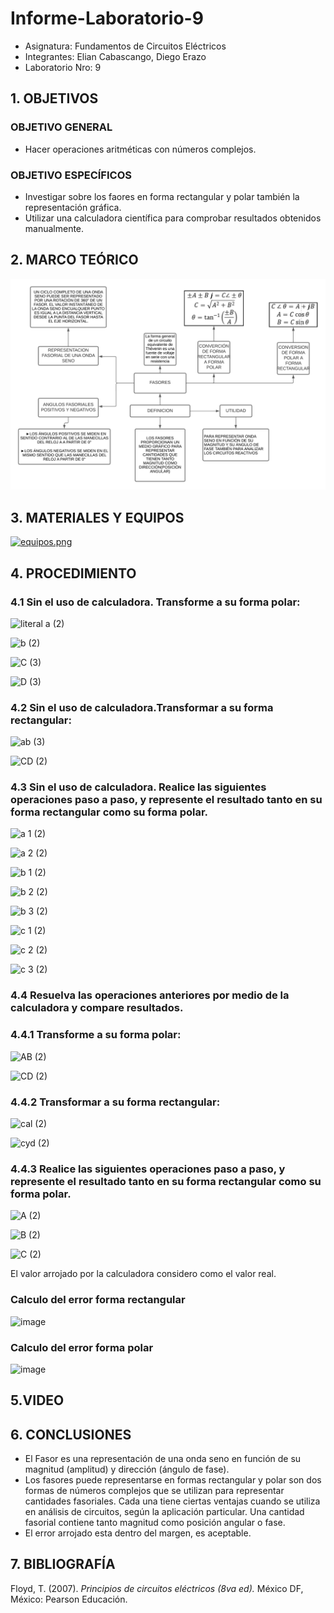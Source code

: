 # Informe-Laboratorio-9
- Asignatura: Fundamentos de Circuitos Eléctricos
- Integrantes: Elian Cabascango, Diego Erazo
- Laboratorio Nro: 9

## 1. OBJETIVOS

### OBJETIVO GENERAL
- Hacer operaciones aritméticas con números complejos.

### OBJETIVO ESPECÍFICOS
- Investigar sobre los faores en forma rectangular y polar también la representación gráfica.
- Utilizar una calculadora científica para comprobar resultados obtenidos manualmente.

## 2. MARCO TEÓRICO

![](https://github.com/emcabascango1/MAPA-DE-TALLER/blob/main/Diagrama%20en%20blanco.png)

## 3. MATERIALES Y EQUIPOS

[![equipos.png](https://i.postimg.cc/SQYJhHLz/equipos.png)](https://postimg.cc/t7yXdSMX)

## 4. PROCEDIMIENTO
### 4.1 Sin el uso de calculadora. Transforme a su forma polar:

![literal a (2)](https://user-images.githubusercontent.com/84431598/132930310-4f6d7487-21df-45d9-b490-74a2b63dee15.png)

![b (2)](https://user-images.githubusercontent.com/84431598/132930355-5715a759-dc49-4364-b5ca-89267615152e.png)

![C (3)](https://user-images.githubusercontent.com/84431598/133034043-707100d8-7935-4794-a3ef-946c9bb99d8c.png)

![D (3)](https://user-images.githubusercontent.com/84431598/133034163-c176e02e-d01d-4060-bec0-8360ec895209.png)

### 4.2 Sin el uso de calculadora.Transformar a su forma rectangular:

![ab (3)](https://user-images.githubusercontent.com/84458025/132931338-7bab081b-b9f4-474a-82cc-19f1a47401e8.png)

![CD (2)](https://user-images.githubusercontent.com/84458025/132931370-5e5957cb-7051-4917-9d95-b1f6c9caa365.png)

### 4.3 Sin el uso de calculadora. Realice las siguientes operaciones paso a paso, y represente el resultado tanto en su  forma rectangular como su forma polar.

![a 1 (2)](https://user-images.githubusercontent.com/84431598/133186447-dc6d87e6-a7b8-46dc-ab93-65522ef7015b.png)

![a 2 (2)](https://user-images.githubusercontent.com/84431598/133186426-4c7eff1c-54db-4fc1-9ef0-57ac56d7828f.png)

![b 1 (2)](https://user-images.githubusercontent.com/84458025/133186650-627a24b9-91ca-4d02-a774-f1fcc8171c15.png)

![b 2 (2)](https://user-images.githubusercontent.com/84458025/133186785-c3ddb6ef-3908-4c63-9157-c04e5e4edfb3.png)

![b 3 (2)](https://user-images.githubusercontent.com/84458025/133186880-081c5064-9ff4-4c96-b8a1-ca76f36f2ce1.png)

![c 1 (2)](https://user-images.githubusercontent.com/84458025/133187001-2c0cd976-5db8-4384-bdef-7018c61eb293.png)

![c 2 (2)](https://user-images.githubusercontent.com/84458025/133187114-0444f877-60bd-40d8-8619-13e7ceb93355.png)

![c 3 (2)](https://user-images.githubusercontent.com/84458025/133187179-ade9fd9b-b0c9-4d79-ba6e-7e145b21799c.png)

### 4.4  Resuelva las operaciones anteriores por medio de la calculadora y compare resultados.
### 4.4.1 Transforme a su forma polar:

![AB (2)](https://user-images.githubusercontent.com/84458025/132935784-b0f6d6e8-0fa4-45eb-9eed-f049721be518.png)

![CD (2)](https://user-images.githubusercontent.com/84458025/132935799-7f7b0487-2f09-4d92-9fec-716a19c934e8.png)

### 4.4.2 Transformar a su forma rectangular:

![cal (2)](https://user-images.githubusercontent.com/84458025/132934772-c73b9144-e005-4581-ba21-bb9e06f0ef91.png)

![cyd (2)](https://user-images.githubusercontent.com/84458025/132934935-7816e5a3-69c2-4562-9299-cae7d03384b4.png)

### 4.4.3 Realice las siguientes operaciones paso a paso, y represente el resultado tanto en su forma rectangular como su forma polar.

![A (2)](https://user-images.githubusercontent.com/84458025/133191545-95d81ca2-bac5-4ee0-92f2-30c69082ef2e.png)

![B (2)](https://user-images.githubusercontent.com/84431598/133192299-9e831dd5-797f-4d2b-b9f2-1a39d9b4b6b1.png)

![C (2)](https://user-images.githubusercontent.com/84458025/133193277-62a4731c-72cc-40b4-9203-5951b54797cc.png)

El valor arrojado por la calculadora considero como el valor real.

### Calculo del error forma rectangular

![image](https://user-images.githubusercontent.com/84425276/133299871-59a1d09a-776a-4e8d-846c-e68b36276312.png)

### Calculo del error forma polar

![image](https://user-images.githubusercontent.com/84425276/133299928-cfd2a577-050a-4f2c-867d-8a935d50ea49.png)

## 5.VIDEO

## 6. CONCLUSIONES
- El Fasor es una representación de una onda seno en función de su magnitud (amplitud) y dirección (ángulo de fase).
- Los fasores puede representarse en formas rectangular y polar son dos formas de números complejos que se utilizan para representar cantidades fasoriales. Cada una tiene ciertas ventajas cuando se utiliza en análisis de circuitos, según la aplicación particular. Una cantidad fasorial contiene tanto magnitud como posición angular o fase.
- El error arrojado esta dentro del margen, es aceptable.

## 7. BIBLIOGRAFÍA
Floyd, T. (2007). *Principios de circuitos eléctricos (8va ed).* México DF, México: Pearson Educación.
